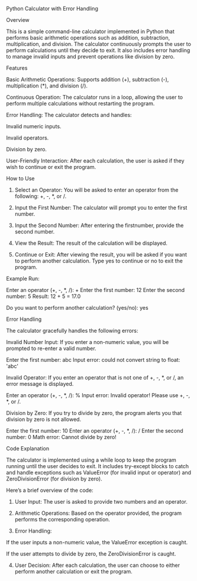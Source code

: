 
Python Calculator with Error Handling

Overview

This is a simple command-line calculator implemented in Python that performs basic arithmetic operations such as addition, subtraction, multiplication, and division. The calculator continuously prompts the user to perform calculations until they decide to exit. It also includes error handling to manage invalid inputs and prevent operations like division by zero.

Features

Basic Arithmetic Operations: Supports addition (+), subtraction (-), multiplication (*), and division (/).

Continuous Operation: The calculator runs in a loop, allowing the user to perform multiple calculations without restarting the program.

Error Handling: The calculator detects and handles:

Invalid numeric inputs.

Invalid operators.

Division by zero.


User-Friendly Interaction: After each calculation, the user is asked if they wish to continue or exit the program.



How to Use

1. Select an Operator: You will be asked to enter an operator from the following: +, -, *, or /.

2. Input the First Number: The calculator will prompt you to enter the first number.

3. Input the Second Number: After entering the firstnumber, provide the second number.

4. View the Result: The result of the calculation will be displayed.

5. Continue or Exit: After viewing the result, you will be asked if you want to perform another calculation. Type yes to continue or no to exit the program.



Example Run:

Enter an operator (+, -, *, /): +
Enter the first number: 12
Enter the second number: 5
Result: 12 + 5 = 17.0

Do you want to perform another calculation? (yes/no): yes

Error Handling

The calculator gracefully handles the following errors:

Invalid Number Input: If you enter a non-numeric value, you will be prompted to re-enter a valid number.

Enter the first number: abc
Input error: could not convert string to float: 'abc'

Invalid Operator: If you enter an operator that is not one of +, -, *, or /, an error message is displayed.

Enter an operator (+, -, *, /): %
Input error: Invalid operator! Please use +, -, *, or /.

Division by Zero: If you try to divide by zero, the program alerts you that division by zero is not allowed.

Enter the first number: 10
Enter an operator (+, -, *, /): /
Enter the second number: 0
Math error: Cannot divide by zero!


Code Explanation

The calculator is implemented using a while loop to keep the program running until the user decides to exit. It includes try-except blocks to catch and handle exceptions such as ValueError (for invalid input or operator) and ZeroDivisionError (for division by zero).

Here’s a brief overview of the code:

1. User Input: The user is asked to provide two numbers and an operator.


2. Arithmetic Operations: Based on the operator provided, the program performs the corresponding operation.


3. Error Handling:

If the user inputs a non-numeric value, the ValueError exception is caught.

If the user attempts to divide by zero, the ZeroDivisionError is caught.



4. User Decision: After each calculation, the user can choose to either perform another calculation or exit the program.
